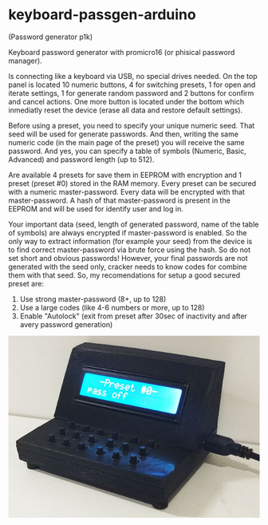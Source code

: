 # keyboard-passgen-arduino
(Password generator p1k)

Keyboard password generator with promicro16 (or phisical password manager).

Is connecting like a keyboard via USB, no special drives needed. On the top panel is located 10 numeric buttons, 4 for switching presets, 1 for open and iterate settings, 1 for generate random password and 2 buttons for confirm and cancel actions. One more button is located under the bottom which inmediatly reset the device (erase all data and restore default settings).

Before using a preset, you need to specify your unique numeric seed. That seed will be used for generate passwords. And then, writing the same numeric code (in the main page of the preset) you will receive the same password. And yes, you can specify a table of symbols (Numeric, Basic, Advanced) and password length (up to 512).

Are available 4 presets for save them in EEPROM with encryption and 1 preset (preset #0) stored in the RAM memory. Every preset can be secured with a numeric master-password. Every data will be encrypted with that master-password. A hash of that master-password is present in the EEPROM and will be used for identify user and log in.

Your important data (seed, length of generated password, name of the table of symbols) are always encrypted if master-password is enabled. So the only way to extract information (for example your seed) from the device is to find correct master-password via brute force using the hash. So do not set short and obvious passwords!
However, your final passwords are not generated with the seed only, cracker needs to know codes for combine them with that seed. So, my recomendations for setup a good secured preset are:
1) Use strong master-password (8+, up to 128)
2) Use a large codes (like 4-6 numbers or more, up to 128)
3) Enable "Autolock" (exit from preset after 30sec of inactivity and after avery password generation)

![preview](preview.jpg)